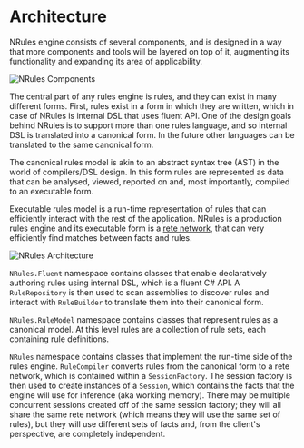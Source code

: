 # Architecture

NRules engine consists of several components, and is designed in a way that more components and tools will be layered on top of it, augmenting its functionality and expanding its area of applicability.

![NRules Components](https://raw.githubusercontent.com/wiki/NRules/NRules/images/NRules-Components.png)

The central part of any rules engine is rules, and they can exist in many different forms.
First, rules exist in a form in which they are written, which in case of NRules is internal DSL that uses fluent API.
One of the design goals behind NRules is to support more than one rules language, and so internal DSL is translated into a canonical form.
In the future other languages can be translated to the same canonical form.

The canonical rules model is akin to an abstract syntax tree (AST) in the world of compilers/DSL design.
In this form rules are represented as data that can be analysed, viewed, reported on and, most importantly, compiled to an executable form.

Executable rules model is a run-time representation of rules that can efficiently interact with the rest of the application.
NRules is a production rules engine and its executable form is a [rete network](http://en.wikipedia.org/wiki/Rete_algorithm), that can very efficiently find matches between facts and rules.

![NRules Architecture](https://raw.githubusercontent.com/wiki/NRules/NRules/images/NRules-Architecture.png)

`NRules.Fluent` namespace contains classes that enable declaratively authoring rules using internal DSL, which is a fluent C# API.
A `RuleRepository` is then used to scan assemblies to discover rules and interact with `RuleBuilder` to translate them into their canonical form.

`NRules.RuleModel` namespace contains classes that represent rules as a canonical model. At this level rules are a collection of rule sets, each containing rule definitions.

`NRules` namespace contains classes that implement the run-time side of the rules engine.
`RuleCompiler` converts rules from the canonical form to a rete network, which is contained within a `SessionFactory`.
The session factory is then used to create instances of a `Session`, which contains the facts that the engine will use for inference (aka working memory).
There may be multiple concurrent sessions created off of the same session factory; they will all share the same rete network (which means they will use the same set of rules), 
but they will use different sets of facts and, from the client's perspective, are completely independent.
